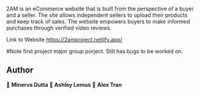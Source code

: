 2AM is an eCommerce website that is built from the perspective of a buyer and a seller. The site allows independent sellers to upload their products and keep track of sales. The website empowers buyers to make informed purchases through verified video reviews.

Link to Website 
https://2amproject.netlify.app/

#Note
first project major group porject. Still has bugs to be worked on.

## Author

👤 **Minerva Dutta**
👤 **Ashley Lemus**
👤 **Alex Tran**

